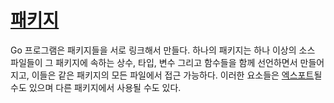 # [패키지](#packages)

Go 프로그램은 패키지들을 서로 링크해서 만들다. 하나의 패키지는 하나 이상의 소스 파일들이 그 패키지에 속하는 상수, 타입, 변수 그리고 함수들을 함께 선언하면서 만들어지고, 이들은 같은 패키지의 모든 파일에서 접근 가능하다. 이러한 요소들은 [엑스포트](/Declarations%20and%20scope/exported_identifiers.html)될 수도 있으며 다른 패키지에서 사용될 수도 있다.
